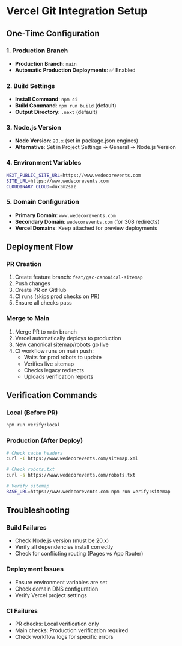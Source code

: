 # Vercel Git Integration Setup

## One-Time Configuration

### 1. Production Branch
- **Production Branch**: `main`
- **Automatic Production Deployments**: ✅ Enabled

### 2. Build Settings
- **Install Command**: `npm ci`
- **Build Command**: `npm run build` (default)
- **Output Directory**: `.next` (default)

### 3. Node.js Version
- **Node Version**: `20.x` (set in package.json engines)
- **Alternative**: Set in Project Settings → General → Node.js Version

### 4. Environment Variables
```bash
NEXT_PUBLIC_SITE_URL=https://www.wedecorevents.com
SITE_URL=https://www.wedecorevents.com
CLOUDINARY_CLOUD=dux3m2saz
```

### 5. Domain Configuration
- **Primary Domain**: `www.wedecorevents.com`
- **Secondary Domain**: `wedecorevents.com` (for 308 redirects)
- **Vercel Domains**: Keep attached for preview deployments

## Deployment Flow

### PR Creation
1. Create feature branch: `feat/gsc-canonical-sitemap`
2. Push changes
3. Create PR on GitHub
4. CI runs (skips prod checks on PR)
5. Ensure all checks pass

### Merge to Main
1. Merge PR to `main` branch
2. Vercel automatically deploys to production
3. New canonical sitemap/robots go live
4. CI workflow runs on main push:
   - Waits for prod robots to update
   - Verifies live sitemap
   - Checks legacy redirects
   - Uploads verification reports

## Verification Commands

### Local (Before PR)
```bash
npm run verify:local
```

### Production (After Deploy)
```bash
# Check cache headers
curl -I https://www.wedecorevents.com/sitemap.xml

# Check robots.txt
curl -s https://www.wedecorevents.com/robots.txt

# Verify sitemap
BASE_URL=https://www.wedecorevents.com npm run verify:sitemap
```

## Troubleshooting

### Build Failures
- Check Node.js version (must be 20.x)
- Verify all dependencies install correctly
- Check for conflicting routing (Pages vs App Router)

### Deployment Issues
- Ensure environment variables are set
- Check domain DNS configuration
- Verify Vercel project settings

### CI Failures
- PR checks: Local verification only
- Main checks: Production verification required
- Check workflow logs for specific errors 